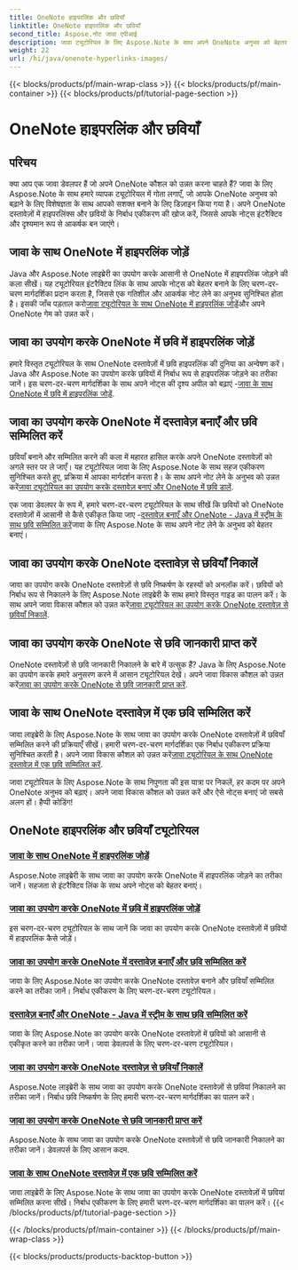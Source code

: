 ```yaml
---
title: OneNote हाइपरलिंक और छवियाँ
linktitle: OneNote हाइपरलिंक और छवियाँ
second_title: Aspose.नोट जावा एपीआई
description: जावा ट्यूटोरियल के लिए Aspose.Note के साथ अपने OneNote अनुभव को बेहतर बनाएं। जावा विकास के साथ हाइपरलिंक जोड़ना, चित्र सम्मिलित करना और छवि जानकारी निकालना सीखें।
weight: 22
url: /hi/java/onenote-hyperlinks-images/
---
```


{{< blocks/products/pf/main-wrap-class >}}
{{< blocks/products/pf/main-container >}}
{{< blocks/products/pf/tutorial-page-section >}}

# OneNote हाइपरलिंक और छवियाँ


## परिचय

क्या आप एक जावा डेवलपर हैं जो अपने OneNote कौशल को उन्नत करना चाहते हैं? जावा के लिए Aspose.Note के साथ हमारे व्यापक ट्यूटोरियल में गोता लगाएँ, जो आपके OneNote अनुभव को बढ़ाने के लिए विशेषज्ञता के साथ आपको सशक्त बनाने के लिए डिज़ाइन किया गया है। अपने OneNote दस्तावेज़ों में हाइपरलिंक्स और छवियों के निर्बाध एकीकरण की खोज करें, जिससे आपके नोट्स इंटरैक्टिव और दृश्यमान रूप से आकर्षक बन जाएंगे।

## जावा के साथ OneNote में हाइपरलिंक जोड़ें
 Java और Aspose.Note लाइब्रेरी का उपयोग करके आसानी से OneNote में हाइपरलिंक जोड़ने की कला सीखें। यह ट्यूटोरियल इंटरैक्टिव लिंक के साथ आपके नोट्स को बेहतर बनाने के लिए चरण-दर-चरण मार्गदर्शिका प्रदान करता है, जिससे एक गतिशील और आकर्षक नोट लेने का अनुभव सुनिश्चित होता है। इसकी जाँच पड़ताल करो[जावा ट्यूटोरियल के साथ OneNote में हाइपरलिंक जोड़ें](./add-hyperlink/)और अपने OneNote गेम को उन्नत करें।

## जावा का उपयोग करके OneNote में छवि में हाइपरलिंक जोड़ें
 हमारे विस्तृत ट्यूटोरियल के साथ OneNote दस्तावेज़ों में छवि हाइपरलिंक की दुनिया का अन्वेषण करें। Java और Aspose.Note का उपयोग करके छवियों में निर्बाध रूप से हाइपरलिंक जोड़ने का तरीका जानें। इस चरण-दर-चरण मार्गदर्शिका के साथ अपने नोट्स की दृश्य अपील को बढ़ाएं -[जावा के साथ OneNote में छवि में हाइपरलिंक जोड़ें](./add-hyperlink-to-image/).

## जावा का उपयोग करके OneNote में दस्तावेज़ बनाएँ और छवि सम्मिलित करें
 छवियाँ बनाने और सम्मिलित करने की कला में महारत हासिल करके अपने OneNote दस्तावेज़ों को अगले स्तर पर ले जाएँ। यह ट्यूटोरियल जावा के लिए Aspose.Note के साथ सहज एकीकरण सुनिश्चित करते हुए, प्रक्रिया में आपका मार्गदर्शन करता है। के साथ अपने नोट लेने के अनुभव को उन्नत करें[जावा ट्यूटोरियल का उपयोग करके दस्तावेज़ बनाएं और OneNote में छवि डालें](./build-doc-insert-image/).

 एक जावा डेवलपर के रूप में, हमारे चरण-दर-चरण ट्यूटोरियल के साथ सीखें कि छवियों को OneNote दस्तावेज़ों में आसानी से कैसे एकीकृत किया जाए -[दस्तावेज़ बनाएँ और OneNote - Java में स्ट्रीम के साथ छवि सम्मिलित करें](./build-doc-insert-image-stream/)जावा के लिए Aspose.Note के साथ अपने नोट लेने के अनुभव को बेहतर बनाएं।

## जावा का उपयोग करके OneNote दस्तावेज़ से छवियाँ निकालें
 जावा का उपयोग करके OneNote दस्तावेज़ों से छवि निष्कर्षण के रहस्यों को अनलॉक करें। छवियों को निर्बाध रूप से निकालने के लिए Aspose.Note लाइब्रेरी के साथ हमारे विस्तृत गाइड का पालन करें। के साथ अपने जावा विकास कौशल को उन्नत करें[जावा ट्यूटोरियल का उपयोग करके OneNote दस्तावेज़ से छवियाँ निकालें](./extract-images/).

## जावा का उपयोग करके OneNote से छवि जानकारी प्राप्त करें
 OneNote दस्तावेज़ों से छवि जानकारी निकालने के बारे में उत्सुक हैं? Java के लिए Aspose.Note का उपयोग करके हमारे अनुसरण करने में आसान ट्यूटोरियल देखें। अपने जावा विकास कौशल को उन्नत करें[जावा का उपयोग करके OneNote से छवि जानकारी प्राप्त करें](./get-image-info/).

## जावा के साथ OneNote दस्तावेज़ में एक छवि सम्मिलित करें
 जावा लाइब्रेरी के लिए Aspose.Note के साथ जावा का उपयोग करके OneNote दस्तावेज़ों में छवियाँ सम्मिलित करने की प्रक्रियाएँ सीखें। हमारी चरण-दर-चरण मार्गदर्शिका एक निर्बाध एकीकरण प्रक्रिया सुनिश्चित करती है। अपने जावा विकास कौशल को उन्नत करें[जावा ट्यूटोरियल के साथ OneNote दस्तावेज़ में एक छवि सम्मिलित करें](./insert-image/).

जावा ट्यूटोरियल के लिए Aspose.Note के साथ निपुणता की इस यात्रा पर निकलें, हर कदम पर अपने OneNote अनुभव को बढ़ाएं। अपने जावा विकास कौशल को उन्नत करें और ऐसे नोट्स बनाएं जो सबसे अलग हों। हैप्पी कोडिंग!
## OneNote हाइपरलिंक और छवियाँ ट्यूटोरियल
### [जावा के साथ OneNote में हाइपरलिंक जोड़ें](./add-hyperlink/)
Aspose.Note लाइब्रेरी के साथ जावा का उपयोग करके OneNote में हाइपरलिंक जोड़ने का तरीका जानें। सहजता से इंटरैक्टिव लिंक के साथ अपने नोट्स को बेहतर बनाएं।
### [जावा का उपयोग करके OneNote में छवि में हाइपरलिंक जोड़ें](./add-hyperlink-to-image/)
इस चरण-दर-चरण ट्यूटोरियल के साथ जानें कि जावा का उपयोग करके OneNote दस्तावेज़ों में छवियों में हाइपरलिंक कैसे जोड़ें।
### [जावा का उपयोग करके OneNote में दस्तावेज़ बनाएँ और छवि सम्मिलित करें](./build-doc-insert-image/)
जावा के लिए Aspose.Note का उपयोग करके OneNote दस्तावेज़ बनाने और छवियाँ सम्मिलित करने का तरीका जानें। निर्बाध एकीकरण के लिए चरण-दर-चरण ट्यूटोरियल।
### [दस्तावेज़ बनाएँ और OneNote - Java में स्ट्रीम के साथ छवि सम्मिलित करें](./build-doc-insert-image-stream/)
जावा के लिए Aspose.Note का उपयोग करके OneNote दस्तावेज़ों में छवियों को आसानी से एकीकृत करने का तरीका जानें। जावा डेवलपर्स के लिए चरण-दर-चरण ट्यूटोरियल।
### [जावा का उपयोग करके OneNote दस्तावेज़ से छवियाँ निकालें](./extract-images/)
Aspose.Note लाइब्रेरी के साथ जावा का उपयोग करके OneNote दस्तावेज़ों से छवियां निकालने का तरीका जानें। निर्बाध छवि निष्कर्षण के लिए हमारी चरण-दर-चरण मार्गदर्शिका का पालन करें।
### [जावा का उपयोग करके OneNote से छवि जानकारी प्राप्त करें](./get-image-info/)
Aspose.Note के साथ जावा का उपयोग करके OneNote दस्तावेज़ों से छवि जानकारी निकालने का तरीका जानें। डेवलपर्स के लिए आसान कदम.
### [जावा के साथ OneNote दस्तावेज़ में एक छवि सम्मिलित करें](./insert-image/)
जावा लाइब्रेरी के लिए Aspose.Note के साथ जावा का उपयोग करके OneNote दस्तावेज़ों में छवियां सम्मिलित करना सीखें। निर्बाध एकीकरण के लिए हमारी चरण-दर-चरण मार्गदर्शिका का पालन करें।
{{< /blocks/products/pf/tutorial-page-section >}}

{{< /blocks/products/pf/main-container >}}
{{< /blocks/products/pf/main-wrap-class >}}

{{< blocks/products/products-backtop-button >}}
